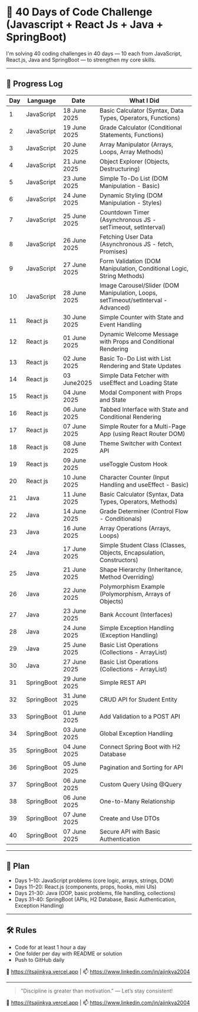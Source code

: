 # 🚀 40 Days of Code Challenge (Javascript + React Js + Java + SpringBoot)

I'm solving 40 coding challenges in 40 days — 10 each from JavaScript, React.js, Java and SpringBoot — to strengthen my core skills.

---


## 📅 Progress Log

| Day | Language     | Date        | What I Did                                                                              |
|-----|--------------|------------ |---------------------------------------------------------------------------------------- |
| 1   | JavaScript   |18 June 2025 | Basic Calculator (Syntax, Data Types, Operators, Functions)                             |
| 2   | JavaScript   |19 June 2025 | Grade Calculator (Conditional Statements, Functions)                                    |
| 3   | JavaScript   |20 June 2025 | Array Manipulator (Arrays, Loops, Array Methods)                                        |
| 4   | JavaScript   |21 June 2025 | Object Explorer (Objects, Destructuring)                                                |
| 5   | JavaScript   |23 June 2025 | Simple To-Do List (DOM Manipulation - Basic)                                            |
| 6   | JavaScript   |24 June 2025 | Dynamic Styling (DOM Manipulation - Styles)                                             |
| 7   | JavaScript   |25 June 2025 | Countdown Timer (Asynchronous JS - setTimeout, setInterval)                             |
| 8   | JavaScript   |26 June 2025 | Fetching User Data (Asynchronous JS - fetch, Promises)                                  |  
| 9   | JavaScript   |27 June 2025 | Form Validation (DOM Manipulation, Conditional Logic, String Methods)                   |
| 10  | JavaScript   |28 June 2025 | Image Carousel/Slider (DOM Manipulation, Loops, setTimeout/setInterval - Advanced)      |   
| 11  | React js     |30 June 2025 | Simple Counter with State and Event Handling                                            |       
| 12  | React js     |01 June 2025 | Dynamic Welcome Message with Props and Conditional Rendering                            |       
| 13  | React js     |02 June 2025 | Basic To-Do List with List Rendering and State Updates                                  |
| 14  | React js     |03 June2025  | Simple Data Fetcher with useEffect and Loading State                                    |
| 15  | React js     |04 June 2025 | Modal Component with Props and State                                                    |
| 16  | React js     |06 June 2025 | Tabbed Interface with State and Conditional Rendering                                   |
| 17  | React js     |07 June 2025 | Simple Router for a Multi-Page App (using React Router DOM)                             |
| 18  | React js     |08 June 2025 | Theme Switcher with Context API                                                         |
| 19  | React js     |09 June 2025 | useToggle Custom Hook                                                                   |
| 20  | React js     |10 June 2025 | Character Counter (Input Handling and useEffect - Basic)                                |
| 21  | Java         |11 June 2025 | Basic Calculator (Syntax, Data Types, Operators, Methods)                               |
| 22  | Java         |14 June 2025 | Grade Determiner (Control Flow - Conditionals)                                          |
| 23  | Java         |16 June 2025 | Array Operations (Arrays, Loops)                                                        |
| 24  | Java         |17 June 2025 | Simple Student Class (Classes, Objects, Encapsulation, Constructors)                    |
| 25  | Java         |21 June 2025 | Shape Hierarchy (Inheritance, Method Overriding)                                        |
| 26  | Java         |22 June 2025 | Polymorphism Example (Polymorphism, Arrays of Objects)                                  |
| 27  | Java         |23 June 2025 | Bank Account (Interfaces)                                                               |
| 28  | Java         |24 June 2025 | Simple Exception Handling (Exception Handling)                                          |
| 29  | Java         |25 June 2025 | Basic List Operations (Collections - ArrayList)                                         |
| 30  | Java         |27 June 2025 | Basic List Operations (Collections - ArrayList)                                         |
| 31  | SpringBoot   |29 June 2025 | Simple REST API                                                                         |
| 32  | SpringBoot   |31 June 2025 | CRUD API for Student Entity                                                             |
| 33  | SpringBoot   |01 June 2025 | Add Validation to a POST API                                                            |
| 34  | SpringBoot   |03 June 2025 | Global Exception Handling                                                               |
| 35  | SpringBoot   |04 June 2025 | Connect Spring Boot with H2 Database                                                    |
| 36  | SpringBoot   |05 June 2025 | Pagination and Sorting for API                                                          |
| 37  | SpringBoot   |06 June 2025 | Custom Query Using @Query                                                               |
| 38  | SpringBoot   |06 June 2025 | One-to-Many Relationship                                                                |
| 39  | SpringBoot   |07 June 2025 | Create and Use DTOs                                                                     |
| 40  | SpringBoot   |07 June 2025 | Secure API with Basic Authentication                                                    |




---

## 🎯 Plan

- Days 1–10: JavaScript problems (core logic, arrays, strings, DOM)
- Days 11–20: React.js (components, props, hooks, mini UIs)
- Days 21–30: Java (OOP, basic problems, file handling, collections)
- Days 31-40: SpringBoot (APIs, H2 Database, Basic Authentication, Exception Handling)

---

## 🛠️ Rules

- Code for at least 1 hour a day
- One folder per day with README or solution
- Push to GitHub daily



🔗 https://itsajinkya.vercel.app | 📫 https://www.linkedin.com/in/ajinkya2004

---

> "Discipline is greater than motivation." — Let’s stay consistent!

🔗 https://itsajinkya.vercel.app | 📫 https://www.linkedin.com/in/ajinkya2004
